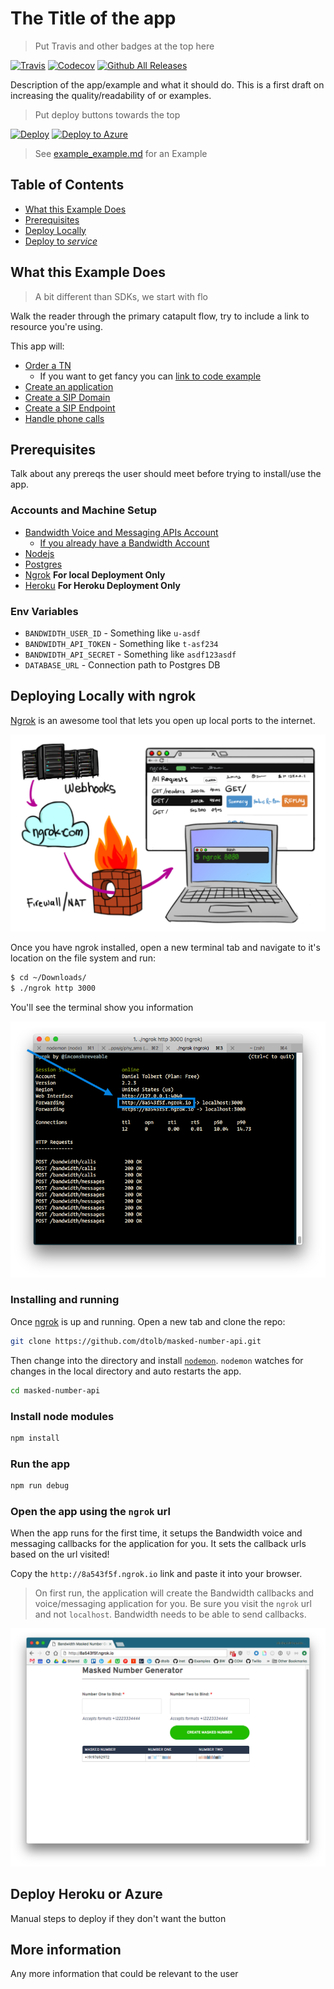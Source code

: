 # The Title of the app
> Put Travis and other badges at the top here

[![Travis](https://img.shields.io/travis/rust-lang/rust.svg)]() [![Codecov](https://img.shields.io/codecov/c/github/codecov/example-python.svg)]() [![Github All Releases](https://img.shields.io/github/downloads/atom/atom/total.svg)]()

Description of the app/example and what it should do. This is a first draft on increasing the quality/readability of or examples.

> Put deploy buttons towards the top

[![Deploy](https://www.herokucdn.com/deploy/button.svg)](https://heroku.com/deploy)
[![Deploy to Azure](http://azuredeploy.net/deploybutton.png)](https://azuredeploy.net/)

> See [example_example.md](./example_example.md) for an Example

## Table of Contents

* [What this Example Does](#what-this-example-does)
* [Prerequisites](#prerequisites)
* [Deploy Locally](#deploying-locally-with-ngrok)
* [Deploy to _service_](#deploy-heroku-or-azure)

## What this Example Does

> A bit different than SDKs, we start with flo

Walk the reader through the primary catapult flow, try to include a link to resource you're using.

This app will:
* [Order a TN](http://dev.bandwidth.com/ap-docs/methods/availableNumbers/postAvailableNumbersLocal.html)
    * If you want to get fancy you can [link to code example](https://github.com/BandwidthExamples/bandwidth-messaging-dashboard/blob/master/routes/index.js#L17)
* [Create an application](http://dev.bandwidth.com/ap-docs/methods/applications/postApplications.html)
* [Create a SIP Domain](http://dev.bandwidth.com/ap-docs/methods/domains/postDomains.html)
* [Create a SIP Endpoint](http://dev.bandwidth.com/ap-docs/methods/endpoints/postEndpoints.html)
* [Handle phone calls](http://dev.bandwidth.com/ap-docs/methods/calls/calls.html)

## Prerequisites
Talk about any prereqs the user should meet before trying to install/use the app.

### Accounts and Machine Setup
* [Bandwidth Voice and Messaging APIs Account](http://dev.bandwidth.com)
    * [If you already have a Bandwidth Account](http://dev.bandwidth.com/security.html)
* [Nodejs](https://nodejs.org/en/)
* [Postgres](http://postgresapp.com/documentation/install.html)
* [Ngrok](https://ngrok.com/) **For local Deployment Only**
* [Heroku](https://signup.heroku.com/) **For Heroku Deployment Only**

### Env Variables
* `BANDWIDTH_USER_ID` - Something like `u-asdf`
* `BANDWIDTH_API_TOKEN` - Something like `t-asf234`
* `BANDWIDTH_API_SECRET` - Something like `asdf123asdf`
* `DATABASE_URL` - Connection path to Postgres DB

## Deploying Locally with ngrok

[Ngrok](https://ngrok.com) is an awesome tool that lets you open up local ports to the internet.

![Ngrok how](readme_images/ngrok_how.png)

Once you have ngrok installed, open a new terminal tab and navigate to it's location on the file system and run:

```bash
$ cd ~/Downloads/
$ ./ngrok http 3000
```

You'll see the terminal show you information

![ngrok terminal](readme_images/ngrok_terminal.png)

### Installing and running

Once [ngrok](#deploying-locally-with-ngrok) is up and running. Open a new tab and clone the repo:

```bash
git clone https://github.com/dtolb/masked-number-api.git
```

Then change into the directory and install [`nodemon`](https://www.npmjs.com/package/nodemon).  `nodemon` watches for changes in the local directory and auto restarts the app.

```bash
cd masked-number-api
```

### Install node modules

```bash
npm install
```

### Run the app

```bash
npm run debug
```

### Open the app using the `ngrok` url

When the app runs for the first time, it setups the Bandwidth voice and messaging callbacks for the application for you.  It sets the callback urls based on the url visited!

Copy the `http://8a543f5f.ngrok.io` link and paste it into your browser.

> On first run, the application will create the Bandwidth callbacks and voice/messaging application for you.  Be sure you visit the `ngrok` url and not `localhost`. Bandwidth needs to be able to send callbacks.

![landing page](readme_images/landingpage.png)

## Deploy Heroku or Azure
Manual steps to deploy if they don't want the button

## More information
Any more information that could be relevant to the user